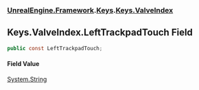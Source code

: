 ### [UnrealEngine.Framework](./UnrealEngine-Framework.md 'UnrealEngine.Framework').[Keys](./UnrealEngine-Framework-Keys.md 'UnrealEngine.Framework.Keys').[Keys.ValveIndex](./UnrealEngine-Framework-Keys-ValveIndex.md 'UnrealEngine.Framework.Keys.ValveIndex')
## Keys.ValveIndex.LeftTrackpadTouch Field
  
```csharp
public const LeftTrackpadTouch;
```
#### Field Value
[System.String](https://docs.microsoft.com/en-us/dotnet/api/System.String 'System.String')  
